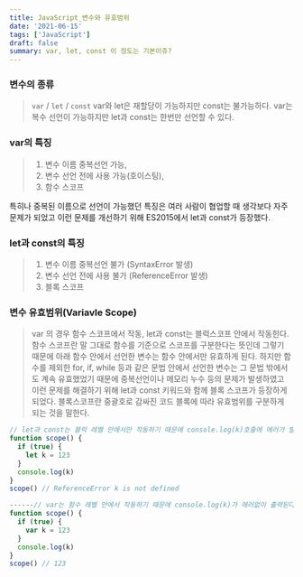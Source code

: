 ```yaml
---
title: JavaScript_변수와 유효범위
date: '2021-06-15'
tags: ['JavaScript']
draft: false
summary: var, let, const 이 정도는 기본이쥬?
---
```


### 변수의 종류

> <code>var</code> / <code>let</code> / <code>const</code>
> var와 let은 재할당이 가능하지만 const는 불가능하다.
> var는 복수 선언이 가능하지만 let과 const는 한번만 선언할 수 있다.

### var의 특징

> 1. 변수 이름 중복선언 가능,
> 2. 변수 선언 전에 사용 가능(호이스팅),
> 3. 함수 스코프

특히나 중복된 이름으로 선언이 가능했던 특징은 여러 사람이 협업할 때 생각보다 자주 문제가 되었고 이런 문제를 개선하기 위해 ES2015에서 let과 const가 등장했다.

### let과 const의 특징

> 1. 변수 이름 중복선언 불가 (SyntaxError 발생)
> 2. 변수 선언 전에 사용 불가 (ReferenceError 발생)
> 3. 블록 스코프

### 변수 유효범위(Variavle Scope)

> var 의 경우 함수 스코프에서 작동, let과 const는 블럭스코프 안에서 작동힌다. 함수 스코프란 말 그대로 함수를 기준으로 스코프를 구분한다는 뜻인데 그렇기 때문에 아래 함수 안에서 선언한 변수는 함수 안에서만 유효하게 된다. 하지만 함수를 제외한 for, if, while 등과 같은 문법 안에서 선언한 변수는 그 문법 밖에서도 계속 유효했었기 때문에 중복선언이나 메모리 누수 등의 문제가 발생하였고 이런 문제를 해결하기 위해 let과 const 키워드와 함께 블록 스코프가 등장하게 되었다. 블록스코프란 중괄호로 감싸진 코드 블록에 따라 유효범위를 구분하게 되는 것을 말한다.

```javascript
// let과 const는 블럭 레벨 안에서만 작동하기 때문에 console.log(k)호출에 에러가 발생
function scope() {
  if (true) {
    let k = 123
  }
  console.log(k)
}
scope() // ReferenceError k is not defined

------// var는 함수 레벨 안에서 작동하기 때문에 console.log(k)가 에러없이 출력된다.
function scope() {
  if (true) {
    var k = 123
  }
  console.log(k)
}
scope() // 123
```
